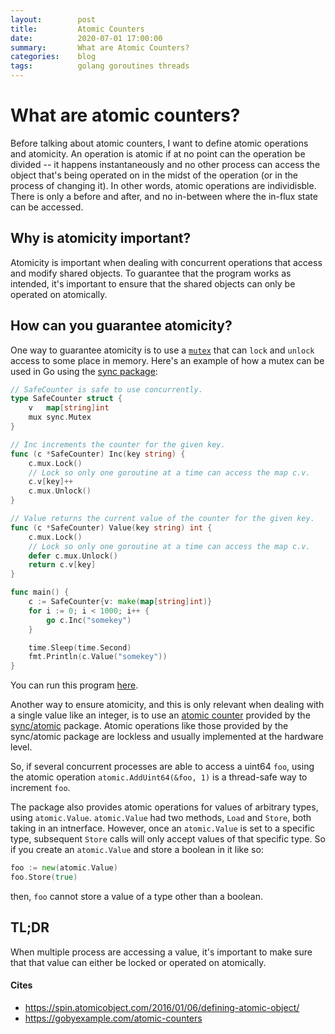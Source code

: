 ```yaml
---
layout:        post
title:         Atomic Counters
date:          2020-07-01 17:00:00
summary:       What are Atomic Counters?
categories:    blog
tags:          golang goroutines threads
---
```

# What are atomic counters?
Before talking about atomic counters, I want to define atomic operations and atomicity. An operation is atomic if at no point can the operation be divided -- it happens instantaneously and no other process can access the object that's being operated on in the midst of the operation (or in the process of changing it). In other words, atomic operations are individisble. There is only a before and after, and no in-between where the in-flux state can be accessed.

## Why is atomicity important?
Atomicity is important when dealing with concurrent operations that access and modify shared objects. To guarantee that the program works as intended, it's important to ensure that the shared objects can only be operated on atomically.

## How can you guarantee atomicity?
One way to guarantee atomicity is to use a [`mutex`](https://tour.golang.org/concurrency/9) that can `lock` and `unlock` access to some place in memory. Here's an example of how a mutex can be used in Go using the [sync package](https://godoc.org/sync):

```go
// SafeCounter is safe to use concurrently.
type SafeCounter struct {
	v   map[string]int
	mux sync.Mutex
}

// Inc increments the counter for the given key.
func (c *SafeCounter) Inc(key string) {
	c.mux.Lock()
	// Lock so only one goroutine at a time can access the map c.v.
	c.v[key]++
	c.mux.Unlock()
}

// Value returns the current value of the counter for the given key.
func (c *SafeCounter) Value(key string) int {
	c.mux.Lock()
	// Lock so only one goroutine at a time can access the map c.v.
	defer c.mux.Unlock()
	return c.v[key]
}

func main() {
	c := SafeCounter{v: make(map[string]int)}
	for i := 0; i < 1000; i++ {
		go c.Inc("somekey")
	}

	time.Sleep(time.Second)
	fmt.Println(c.Value("somekey"))
}
```

You can run this program [here](https://tour.golang.org/concurrency/9).

Another way to ensure atomicity, and this is only relevant when dealing with a single value like an integer, is to use an [atomic counter](https://gobyexample.com/atomic-counters) provided by the [sync/atomic](https://golang.org/pkg/sync/atomic/) package. Atomic operations like those provided by the sync/atomic package are lockless and usually implemented at the hardware level. 

So, if several concurrent processes are able to access a uint64 `foo`, using the atomic operation `atomic.AddUint64(&foo, 1)` is a thread-safe way to increment `foo`.

The package also provides atomic operations for values of arbitrary types, using `atomic.Value`. `atomic.Value` had two methods, `Load` and `Store`, both taking in an intnerface. However, once an `atomic.Value` is set to a specific type, subsequent `Store` calls will only accept values of that specific type. So if you create an `atomic.Value` and store a boolean in it like so: 

```go
foo := new(atomic.Value)
foo.Store(true)
```

then, `foo` cannot store a value of a type other than a boolean.


## TL;DR
When multiple process are accessing a value, it's important to make sure that that value can either be locked or operated on atomically.

#### Cites
* https://spin.atomicobject.com/2016/01/06/defining-atomic-object/
* https://gobyexample.com/atomic-counters


